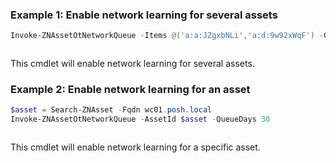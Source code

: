 ### Example 1: Enable network learning for several assets
```powershell
Invoke-ZNAssetOtNetworkQueue -Items @('a:a:JZgxbNLi','a:d:9w92xWqF') -QueueDays 30
```

```output

```

This cmdlet will enable network learning for several assets.

### Example 2: Enable network learning for an asset
```powershell
$asset = Search-ZNAsset -Fqdn wc01.posh.local
Invoke-ZNAssetOtNetworkQueue -AssetId $asset -QueueDays 30
```

```output

```

This cmdlet will enable network learning for a specific asset.